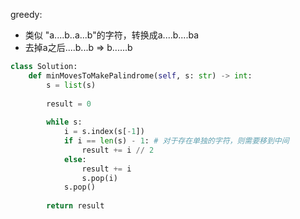 


greedy:
- 类似 "a....b..a...b"的字符，转换成a....b....ba
- 去掉a之后....b...b => b......b

```py
class Solution:
    def minMovesToMakePalindrome(self, s: str) -> int:
        s = list(s)
        
        result = 0
        
        while s:
            i = s.index(s[-1])
            if i == len(s) - 1: # 对于存在单独的字符，则需要移到中间
                result += i // 2
            else:
                result += i
                s.pop(i)
            s.pop()
        
        return result
```